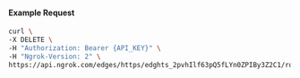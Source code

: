 <!-- Code generated for API Clients. DO NOT EDIT. -->

#### Example Request

```bash
curl \
-X DELETE \
-H "Authorization: Bearer {API_KEY}" \
-H "Ngrok-Version: 2" \
https://api.ngrok.com/edges/https/edghts_2pvhIlf63pQ5fLYn0ZPIBy3Z2C1/routes/edghtsrt_2pvhIjvAGaLJpSCTejgOGnJeH3X/user_agent_filter
```
